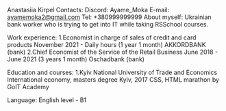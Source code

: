 Anastasiia Kirpel
Contacts:
Discord: Ayame_Moka
E-mail: ayamemoka2@gmail.com
Tel: +380999999999
About myself:
Ukrainian bank worker who is trying to get into IT while taking RSSchool courses.

Work experience:
1.Economist in charge of sales of credit and card products
November 2021 - Daily hours (1 year 1 month)
AKKORDBANK (bank)
2.Chief Economist of the Service of the Retail Business
June 2018 - June 2021 (3 years 1 month)
Oschadbank (bank)

Education and courses:
1.Kyiv National University of Trade and Economics
International economy, masters degree
Kyiv, 2017
CSS, HTML marathon by GoIT Academy

Language:
English level - B1
